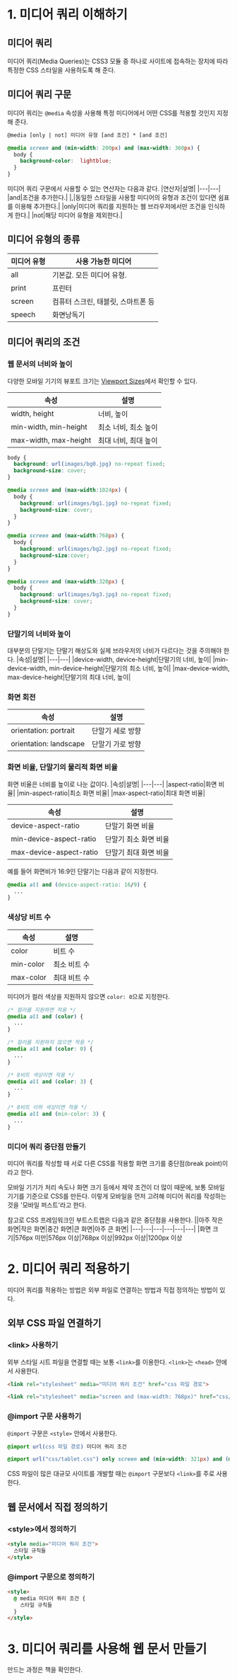 # 1. 미디어 쿼리 이해하기
## 미디어 쿼리
미디어 쿼리(Media Queries)는 CSS3 모듈 중 하나로 사이트에 접속하는 장치에 따라 특정한 CSS 스타일을 사용하도록 해 준다.

## 미디어 쿼리 구문
미디어 쿼리는 `@media` 속성을 사용해 특정 미디어에서 어떤 CSS를 적용할 것인지 지정해 준다.
```html
@media [only | not] 미디어 유형 [and 조건] * [and 조건]
```
```css
@media screen and (min-width: 200px) and (max-width: 360px) {
  body {  
    background-color:  lightblue;  
  }
}
```
미디어 쿼리 구문에서 사용할 수 있는 연산자는 다음과 같다.
|연산자|설명|
|---|---|
|and|조건을 추가한다.|
|,|동일한 스타일을 사용할 미디어의 유형과 조건이 있다면 쉼표를 이용해 추가한다.|
|only|미디어 쿼리를 지원하는 웹 브라우저에서만 조건을 인식하게 한다.|
|not|해당 미디어 유형을 제외한다.|

## 미디어 유형의 종류
|미디어 유형|사용 가능한 미디어|
|---|---|
|all|기본값. 모든 미디어 유형.|
|print|프린터|
|screen|컴퓨터 스크린, 태블릿, 스마트폰 등|
|speech|화면낭독기|

## 미디어 쿼리의 조건
### 웹 문서의 너비와 높이
다양한 모바일 기기의 뷰포트 크기는 [Viewport Sizes](https://viewportsizes.com/)에서 확인할 수 있다.

|속성|설명|
|---|---|
|width, height|너비, 높이|
|min-width, min-height|최소 너비, 최소 높이|
|max-width, max-height|최대 너비, 최대 높이|

```css
body {
  background: url(images/bg0.jpg) no-repeat fixed;
  background-size: cover;
}

@media screen and (max-width:1024px) {
  body {
    background: url(images/bg1.jpg) no-repeat fixed;
    background-size: cover;
  }
}

@media screen and (max-width:768px) {
  body {
    background: url(images/bg2.jpg) no-repeat fixed;
    background-size:cover;
  }
}

@media screen and (max-width:320px) {
  body {
    background: url(images/bg3.jpg) no-repeat fixed;
    background-size: cover;
  }
}
```

### 단말기의 너비와 높이
대부분의 단말기는 단말기 해상도와 실제 브라우저의 너비가 다르다는 것을 주의해야 한다.
|속성|설명|
|---|---|
|device-width, device-height|단말기의 너비, 높이|
|min-device-width, min-device-height|단말기의 최소 너비, 높이|
|max-device-width, max-device-height|단말기의 최대 너비, 높이|

### 화면 회전
|속성|설명|
|---|---|
|orientation: portrait|단말기 세로 방향|
|orientation: landscape|단말기 가로 방향|

### 화면 비율, 단말기의 물리적 화면 비율
화면 비율은 너비를 높이로 나눈 값이다.
|속성|설명|
|---|---|
|aspect-ratio|화면 비율|
|min-aspect-ratio|최소 화면 비율|
|max-aspect-ratio|최대 화면 비율|

|속성|설명|
|---|---|
|device-aspect-ratio|단말기 화면 비율|
|min-device-aspect-ratio|단말기 최소 화면 비율|
|max-device-aspect-ratio|단말기 최대 화면 비율|

예를 들어 화면비가 16:9인 단말기는 다음과 같이 지정한다.
```css
@media all and (device-aspect-ratio: 16/9) {
  ...
}
```

### 색상당 비트 수
|속성|설명|
|---|---|
|color|비트 수|
|min-color|최소 비트 수|
|max-color|최대 비트 수|

미디어가 컬러 색상을 지원하지 않으면 `color: 0`으로 지정한다.
```css
/* 컬러를 지원하면 적용 */
@media all and (color) {
  ...
}

/* 컬러를 지원하지 않으면 적용 */
@media all and (color: 0) {
  ...
}

/* 8비트 색상이면 적용 */
@media all and (color: 3) {
  ...
}

/* 8비트 이하 색상이면 적용 */
@media all and (min-color: 3) {
  ...
}
```

### 미디어 쿼리 중단점 만들기
미디어 쿼리를 작성할 때 서로 다른 CSS를 적용할 화면 크기를 중단점(break point)이라고 한다.

모바일 기기가 처리 속도나 화면 크기 등에서 제약 조건이 더 많이 때문에, 보통 모바일 기기를 기준으로 CSS를 만든다.  이렇게 모바일을 먼저 고려해 미디어 쿼리를 작성하는 것을 '모바일 퍼스트'라고 한다.

참고로 CSS 프레임워크인 부트스트랩은 다음과 같은 중단점을 사용한다.
||아주 작은 화면|작은 화면|중간 화면|큰 화면|아주 큰 화면|
|---|---|---|---|---|---|
|화면 크기|576px 미만|576px 이상|768px 이상|992px 이상|1200px 이상

# 2. 미디어 쿼리 적용하기
미디어 쿼리를 적용하는 방법은 외부 파일로 연결하는 방법과 직접 정의하는 방법이 있다.

## 외부 CSS 파일 연결하기
### \<link> 사용하기
외부 스타일 시트 파일을 연결할 때는 보통 `<link>`를 이용한다. `<link>`는 `<head>` 안에서 사용한다.
```html
<link rel="stylesheet" media="미디어 쿼리 조건" href="css 파일 경로">
```
```html
<link rel="stylesheet" media="screen and (max-width: 768px)" href="css/tablet.css">
```

### @import 구문 사용하기
`@import` 구문은 `<style>` 안에서 사용한다.
```css
@import url(css 파일 경로) 미디어 쿼리 조건
```
```css
@import url("css/tablet.css") only screen and (min-width: 321px) and (max-width: 768px);
```
CSS 파일이 많은 대규모 사이트를 개발할 때는 `@import` 구문보다 `<link>`를 주로 사용한다.

## 웹 문서에서 직접 정의하기
### \<style>에서 정의하기
```html
<style media="미디어 쿼리 조건">
  스타일 규칙들
</style>
```

###  @import 구문으로 정의하기
```html
<style>
  @ media 미디어 쿼리 조건 {
    스타일 규칙들
  }
</style>
```

# 3. 미디어 쿼리를 사용해 웹 문서 만들기
만드는 과정은 책을 확인한다.
